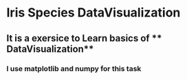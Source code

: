 # Iris Species DataVisualization

## It is a exersice to Learn basics of ** DataVisualization**

### I use **matplotlib** and **numpy** for this task
